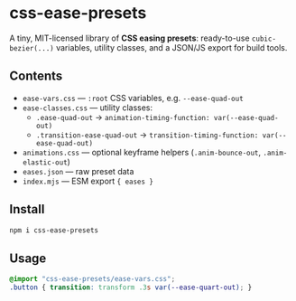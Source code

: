 # css-ease-presets

A tiny, MIT-licensed library of **CSS easing presets**: ready-to-use `cubic-bezier(...)` variables, utility classes, and a JSON/JS export for build tools.

## Contents

- `ease-vars.css` — `:root` CSS variables, e.g. `--ease-quad-out`
- `ease-classes.css` — utility classes:
  - `.ease-quad-out` → `animation-timing-function: var(--ease-quad-out)`
  - `.transition-ease-quad-out` → `transition-timing-function: var(--ease-quad-out)`
- `animations.css` — optional keyframe helpers (`.anim-bounce-out`, `.anim-elastic-out`)
- `eases.json` — raw preset data
- `index.mjs` — ESM export `{ eases }`

## Install

```bash
npm i css-ease-presets
```

## Usage

```css
@import "css-ease-presets/ease-vars.css";
.button { transition: transform .3s var(--ease-quart-out); }
```
